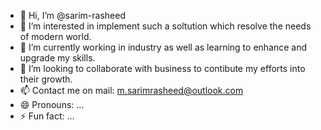 - 👋 Hi, I’m @sarim-rasheed
- 👀 I’m interested in implement such a soltution which resolve the needs of modern world.
- 🌱 I’m currently working in industry as well as learning to enhance and upgrade my skills.
- 💞️ I’m looking to collaborate with business to contibute my efforts into their growth.
- 📫 Contact me on mail: m.sarimrasheed@outlook.com
- 😄 Pronouns: ...
- ⚡ Fun fact: ...

